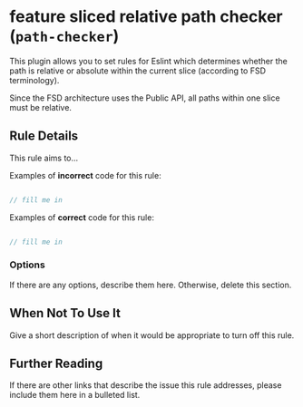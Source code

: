# feature sliced relative path checker (`path-checker`)

This plugin allows you to set rules for Eslint which determines whether the path is relative or absolute within the current slice (according to FSD terminology).

Since the FSD architecture uses the Public API, all paths within one slice must be relative.

## Rule Details

This rule aims to...

Examples of **incorrect** code for this rule:

```js

// fill me in

```

Examples of **correct** code for this rule:

```js

// fill me in

```

### Options

If there are any options, describe them here. Otherwise, delete this section.

## When Not To Use It

Give a short description of when it would be appropriate to turn off this rule.

## Further Reading

If there are other links that describe the issue this rule addresses, please include them here in a bulleted list.
